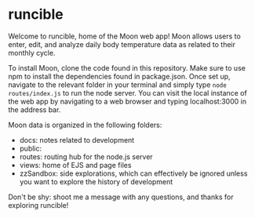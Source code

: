 # runcible
Welcome to runcible, home of the Moon web app! Moon allows users to enter, edit, and analyze daily body temperature data as related to their monthly cycle.

To install Moon, clone the code found in this repository. Make sure to use npm to install the dependencies found in package.json. Once set up, navigate to the relevant folder in your terminal and simply type `node routes/index.js` to run the node server. You can visit the local instance of the web app by navigating to a web browser and typing localhost:3000 in the address bar. 

Moon data is organized in the following folders: 
- docs: notes related to development
- public: 
- routes: routing hub for the node.js server
- views: home of EJS and page files
- zzSandbox: side explorations, which can effectively be ignored unless you want to explore the history of development

Don't be shy: shoot me a message with any questions, and thanks for exploring runcible!